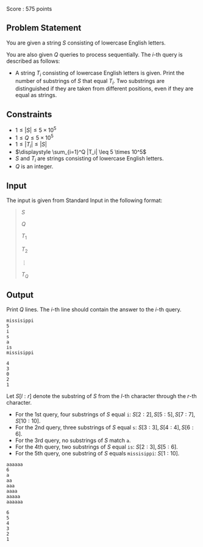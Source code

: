 Score : $575$ points

## Problem Statement

You are given a string $S$ consisting of lowercase English letters.

You are also given $Q$ queries to process sequentially. The $i$-th query is described as follows:

- A string $T_i$ consisting of lowercase English letters is given. Print the number of substrings of $S$ that equal $T_i$. Two substrings are distinguished if they are taken from different positions, even if they are equal as strings.

## Constraints

- $1 \leq |S| \leq 5 \times 10^5$
- $1 \leq Q \leq 5 \times 10^5$
- $1 \leq |T_i| \leq |S|$
- $\displaystyle \sum_{i=1}^Q |T_i| \leq 5 \times 10^5$
- $S$ and $T_i$ are strings consisting of lowercase English letters.
- $Q$ is an integer.

## Input

The input is given from Standard Input in the following format:

> $S$
> 
> $Q$
> 
> $T_1$
> 
> $T_2$
> 
> $\vdots$
> 
> $T_Q$

## Output

Print $Q$ lines. The $i$-th line should contain the answer to the $i$-th query.

```input1
missisippi
5
i
s
a
is
missisippi
```

```output1
4
3
0
2
1
```

Let $S[l:r]$ denote the substring of $S$ from the $l$-th character through the $r$-th character.

- For the 1st query, four substrings of $S$ equal `i`: $S[2:2], S[5:5], S[7:7], S[10:10]$.
- For the 2nd query, three substrings of $S$ equal `s`: $S[3:3], S[4:4], S[6:6]$.
- For the 3rd query, no substrings of $S$ match `a`.
- For the 4th query, two substrings of $S$ equal `is`: $S[2:3], S[5:6]$.
- For the 5th query, one substring of $S$ equals `missisippi`: $S[1:10]$.

```input2
aaaaaa
6
a
aa
aaa
aaaa
aaaaa
aaaaaa
```

```output2
6
5
4
3
2
1
```
